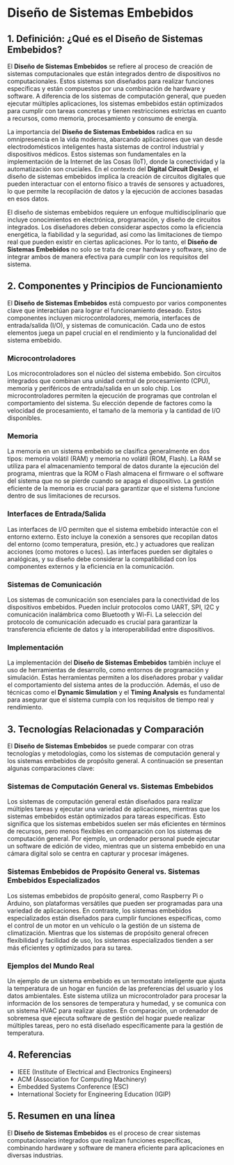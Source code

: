 # Diseño de Sistemas Embebidos

## 1. Definición: ¿Qué es el **Diseño de Sistemas Embebidos**?
El **Diseño de Sistemas Embebidos** se refiere al proceso de creación de sistemas computacionales que están integrados dentro de dispositivos no computacionales. Estos sistemas son diseñados para realizar funciones específicas y están compuestos por una combinación de hardware y software. A diferencia de los sistemas de computación general, que pueden ejecutar múltiples aplicaciones, los sistemas embebidos están optimizados para cumplir con tareas concretas y tienen restricciones estrictas en cuanto a recursos, como memoria, procesamiento y consumo de energía.

La importancia del **Diseño de Sistemas Embebidos** radica en su omnipresencia en la vida moderna, abarcando aplicaciones que van desde electrodomésticos inteligentes hasta sistemas de control industrial y dispositivos médicos. Estos sistemas son fundamentales en la implementación de la Internet de las Cosas (IoT), donde la conectividad y la automatización son cruciales. En el contexto del **Digital Circuit Design**, el diseño de sistemas embebidos implica la creación de circuitos digitales que pueden interactuar con el entorno físico a través de sensores y actuadores, lo que permite la recopilación de datos y la ejecución de acciones basadas en esos datos.

El diseño de sistemas embebidos requiere un enfoque multidisciplinario que incluye conocimientos en electrónica, programación, y diseño de circuitos integrados. Los diseñadores deben considerar aspectos como la eficiencia energética, la fiabilidad y la seguridad, así como las limitaciones de tiempo real que pueden existir en ciertas aplicaciones. Por lo tanto, el **Diseño de Sistemas Embebidos** no solo se trata de crear hardware y software, sino de integrar ambos de manera efectiva para cumplir con los requisitos del sistema.

## 2. Componentes y Principios de Funcionamiento
El **Diseño de Sistemas Embebidos** está compuesto por varios componentes clave que interactúan para lograr el funcionamiento deseado. Estos componentes incluyen microcontroladores, memoria, interfaces de entrada/salida (I/O), y sistemas de comunicación. Cada uno de estos elementos juega un papel crucial en el rendimiento y la funcionalidad del sistema embebido.

### Microcontroladores
Los microcontroladores son el núcleo del sistema embebido. Son circuitos integrados que combinan una unidad central de procesamiento (CPU), memoria y periféricos de entrada/salida en un solo chip. Los microcontroladores permiten la ejecución de programas que controlan el comportamiento del sistema. Su elección depende de factores como la velocidad de procesamiento, el tamaño de la memoria y la cantidad de I/O disponibles.

### Memoria
La memoria en un sistema embebido se clasifica generalmente en dos tipos: memoria volátil (RAM) y memoria no volátil (ROM, Flash). La RAM se utiliza para el almacenamiento temporal de datos durante la ejecución del programa, mientras que la ROM o Flash almacena el firmware o el software del sistema que no se pierde cuando se apaga el dispositivo. La gestión eficiente de la memoria es crucial para garantizar que el sistema funcione dentro de sus limitaciones de recursos.

### Interfaces de Entrada/Salida
Las interfaces de I/O permiten que el sistema embebido interactúe con el entorno externo. Esto incluye la conexión a sensores que recopilan datos del entorno (como temperatura, presión, etc.) y actuadores que realizan acciones (como motores o luces). Las interfaces pueden ser digitales o analógicas, y su diseño debe considerar la compatibilidad con los componentes externos y la eficiencia en la comunicación.

### Sistemas de Comunicación
Los sistemas de comunicación son esenciales para la conectividad de los dispositivos embebidos. Pueden incluir protocolos como UART, SPI, I2C y comunicación inalámbrica como Bluetooth y Wi-Fi. La selección del protocolo de comunicación adecuado es crucial para garantizar la transferencia eficiente de datos y la interoperabilidad entre dispositivos.

### Implementación
La implementación del **Diseño de Sistemas Embebidos** también incluye el uso de herramientas de desarrollo, como entornos de programación y simulación. Estas herramientas permiten a los diseñadores probar y validar el comportamiento del sistema antes de la producción. Además, el uso de técnicas como el **Dynamic Simulation** y el **Timing Analysis** es fundamental para asegurar que el sistema cumpla con los requisitos de tiempo real y rendimiento.

## 3. Tecnologías Relacionadas y Comparación
El **Diseño de Sistemas Embebidos** se puede comparar con otras tecnologías y metodologías, como los sistemas de computación general y los sistemas embebidos de propósito general. A continuación se presentan algunas comparaciones clave:

### Sistemas de Computación General vs. Sistemas Embebidos
Los sistemas de computación general están diseñados para realizar múltiples tareas y ejecutar una variedad de aplicaciones, mientras que los sistemas embebidos están optimizados para tareas específicas. Esto significa que los sistemas embebidos suelen ser más eficientes en términos de recursos, pero menos flexibles en comparación con los sistemas de computación general. Por ejemplo, un ordenador personal puede ejecutar un software de edición de video, mientras que un sistema embebido en una cámara digital solo se centra en capturar y procesar imágenes.

### Sistemas Embebidos de Propósito General vs. Sistemas Embebidos Especializados
Los sistemas embebidos de propósito general, como Raspberry Pi o Arduino, son plataformas versátiles que pueden ser programadas para una variedad de aplicaciones. En contraste, los sistemas embebidos especializados están diseñados para cumplir funciones específicas, como el control de un motor en un vehículo o la gestión de un sistema de climatización. Mientras que los sistemas de propósito general ofrecen flexibilidad y facilidad de uso, los sistemas especializados tienden a ser más eficientes y optimizados para su tarea.

### Ejemplos del Mundo Real
Un ejemplo de un sistema embebido es un termostato inteligente que ajusta la temperatura de un hogar en función de las preferencias del usuario y los datos ambientales. Este sistema utiliza un microcontrolador para procesar la información de los sensores de temperatura y humedad, y se comunica con un sistema HVAC para realizar ajustes. En comparación, un ordenador de sobremesa que ejecuta software de gestión del hogar puede realizar múltiples tareas, pero no está diseñado específicamente para la gestión de temperatura.

## 4. Referencias
- IEEE (Institute of Electrical and Electronics Engineers)
- ACM (Association for Computing Machinery)
- Embedded Systems Conference (ESC)
- International Society for Engineering Education (IGIP)

## 5. Resumen en una línea
El **Diseño de Sistemas Embebidos** es el proceso de crear sistemas computacionales integrados que realizan funciones específicas, combinando hardware y software de manera eficiente para aplicaciones en diversas industrias.